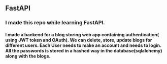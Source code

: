 ## FastAPI

### I made this repo while learning FastAPI.

#### I made a backend for a blog storing web app containing authentication( using JWT token and OAuth). We can delete, store, update blogs for different users. Each User needs to make an account and needs to login. All the passwords is stored in a hashed way in the database(sqlalchemy) along with the blogs.
